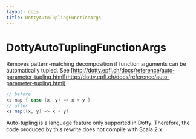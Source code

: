 ```yaml
---
layout: docs
title: DottyAutoTuplingFunctionArgs
---
```


# DottyAutoTuplingFunctionArgs

Removes pattern-matching decomposition if function arguments can be automatically tupled. See [http://dotty.epfl.ch/docs/reference/auto-parameter-tupling.html](http://dotty.epfl.ch/docs/reference/auto-parameter-tupling.html)

```scala
// before
xs.map { case (x, y) => x + y }
// after
xs.map((x, y) => x + y)
```

Auto-tupling is a language feature only supported in Dotty. Therefore, the code produced by this rewrite does not compile with Scala 2.x.